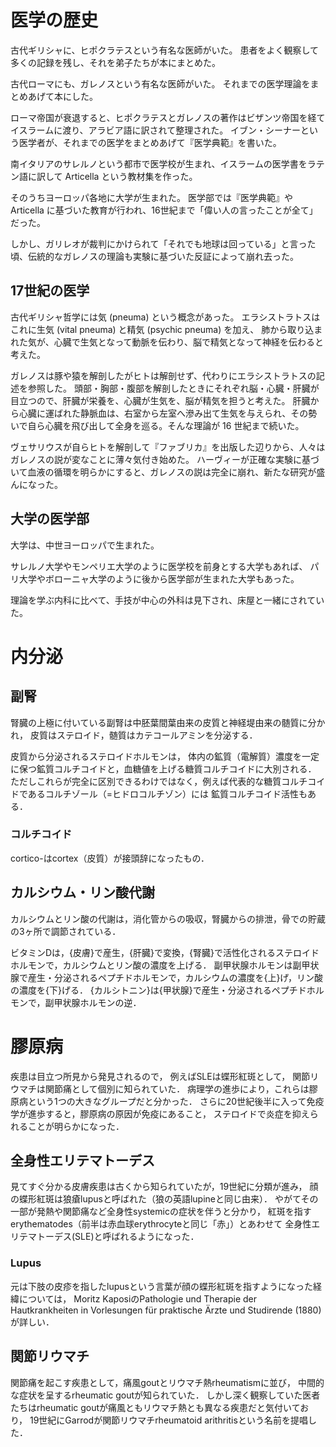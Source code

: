 # 医学の歴史
古代ギリシャに、ヒポクラテスという有名な医師がいた。
患者をよく観察して多くの記録を残し、それを弟子たちが本にまとめた。

古代ローマにも、ガレノスという有名な医師がいた。
それまでの医学理論をまとめあげて本にした。

ローマ帝国が衰退すると、ヒポクラテスとガレノスの著作はビザンツ帝国を経てイスラームに渡り、アラビア語に訳されて整理された。
イブン・シーナーという医学者が、それまでの医学をまとめあげて『医学典範』を書いた。

南イタリアのサレルノという都市で医学校が生まれ、イスラームの医学書をラテン語に訳して Articella という教材集を作った。

そのうちヨーロッパ各地に大学が生まれた。
医学部では『医学典範』や Articella に基づいた教育が行われ、16世紀まで「偉い人の言ったことが全て」だった。

しかし、ガリレオが裁判にかけられて「それでも地球は回っている」と言った頃、伝統的なガレノスの理論も実験に基づいた反証によって崩れ去った。

## 17世紀の医学
古代ギリシャ哲学には気 (pneuma) という概念があった。
エラシストラトスはこれに生気 (vital pneuma) と精気 (psychic pneuma) を加え、
肺から取り込まれた気が、心臓で生気となって動脈を伝わり、脳で精気となって神経を伝わると考えた。

ガレノスは豚や猿を解剖したがヒトは解剖せず、代わりにエラシストラトスの記述を参照した。
頭部・胸部・腹部を解剖したときにそれぞれ脳・心臓・肝臓が目立つので、肝臓が栄養を、心臓が生気を、脳が精気を担うと考えた。
肝臓から心臓に運ばれた静脈血は、右室から左室へ滲み出て生気を与えられ、その勢いで自ら心臓を飛び出して全身を巡る。そんな理論が 16 世紀まで続いた。
 
ヴェサリウスが自らヒトを解剖して『ファブリカ』を出版した辺りから、人々はガレノスの説が変なことに薄々気付き始めた。
ハーヴィーが正確な実験に基づいて血液の循環を明らかにすると、ガレノスの説は完全に崩れ、新たな研究が盛んになった。

## 大学の医学部
大学は、中世ヨーロッパで生まれた。

サレルノ大学やモンペリエ大学のように医学校を前身とする大学もあれば、
パリ大学やボローニャ大学のように後から医学部が生まれた大学もあった。

理論を学ぶ内科に比べて、手技が中心の外科は見下され、床屋と一緒にされていた。

# 内分泌
## 副腎
腎臓の上極に付いている副腎は中胚葉間葉由来の皮質と神経堤由来の髄質に分かれ，
皮質はステロイド，髄質はカテコールアミンを分泌する．

皮質から分泌されるステロイドホルモンは，
体内の鉱質（電解質）濃度を一定に保つ鉱質コルチコイドと，血糖値を上げる糖質コルチコイドに大別される．
ただしこれらが完全に区別できるわけではなく，例えば代表的な糖質コルチコイドであるコルチゾール（=ヒドロコルチゾン）には
鉱質コルチコイド活性もある．

### コルチコイド
cortico-はcortex（皮質）が接頭辞になったもの．

## カルシウム・リン酸代謝
カルシウムとリン酸の代謝は，消化管からの吸収，腎臓からの排泄，骨での貯蔵の3ヶ所で調節されている．

ビタミンDは，{皮膚}で産生，{肝臓}で変換，{腎臓}で活性化されるステロイドホルモンで，カルシウムとリン酸の濃度を上げる．
副甲状腺ホルモンは副甲状腺で産生・分泌されるペプチドホルモンで，カルシウムの濃度を{上}げ，リン酸の濃度を{下}げる．
{カルシトニン}は{甲状腺}で産生・分泌されるペプチドホルモンで，副甲状腺ホルモンの逆．

# 膠原病
疾患は目立つ所見から発見されるので，
例えばSLEは蝶形紅斑として，
関節リウマチは関節痛として個別に知られていた．
病理学の進歩により，これらは膠原病という1つの大きなグループだと分かった．
さらに20世紀後半に入って免疫学が進歩すると，膠原病の原因が免疫にあること，
ステロイドで炎症を抑えられることが明らかになった．

## 全身性エリテマトーデス
見てすぐ分かる皮膚疾患は古くから知られていたが，19世紀に分類が進み，
顔の蝶形紅斑は狼瘡lupusと呼ばれた（狼の英語lupineと同じ由来）．
やがてその一部が発熱や関節痛など全身性systemicの症状を伴うと分かり，
紅斑を指すerythematodes（前半は赤血球erythrocyteと同じ「赤」）とあわせて
全身性エリテマトーデス(SLE)と呼ばれるようになった．

### Lupus
元は下肢の皮疹を指したlupusという言葉が顔の蝶形紅斑を指すようになった経緯については，
Moritz KaposiのPathologie und Therapie der Hautkrankheiten in Vorlesungen für praktische Ärzte und Studirende (1880)が詳しい．

## 関節リウマチ
関節痛を起こす疾患として，痛風goutとリウマチ熱rheumatismに並び，
中間的な症状を呈するrheumatic goutが知られていた．
しかし深く観察していた医者たちはrheumatic goutが痛風ともリウマチ熱とも異なる疾患だと気付いており，
19世紀にGarrodが関節リウマチrheumatoid arithritisという名前を提唱した．
